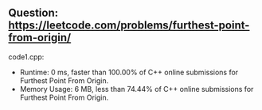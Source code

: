 ## Question: https://leetcode.com/problems/furthest-point-from-origin/

code1.cpp:
* Runtime: 0 ms, faster than 100.00% of C++ online submissions for Furthest Point From Origin.
* Memory Usage: 6 MB, less than 74.44% of C++ online submissions for Furthest Point From Origin.